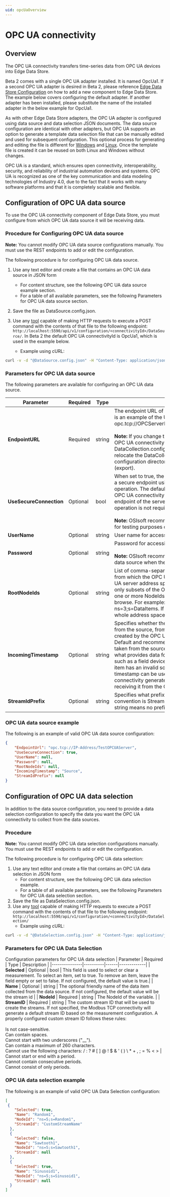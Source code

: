 ```yaml
---
uid: opcUaOverview
---
```


# OPC UA connectivity

## Overview

The OPC UA connectivity transfers time-series data from OPC UA devices into Edge Data Store.

Beta 2 comes with a single OPC UA adapter installed. It is named OpcUa1. If a second OPC UA adapter is desired in Beta 2, please reference [Edge Data Store Configuration](xref:edgeSystemConfiguration) on how to add a new component to Edge Data Store. The example below covers configuring the default adapter. If another adapter has been installed, please substitute the name of the installed adapter in the below example for OpcUa1.

As with other Edge Data Store adapters, the OPC UA adapter is configured using data source and data selection JSON documents. The data source configuration are identical with other adapters, but OPC UA supports an option to generate a template data selection file that can be manually edited and used for subsequent configuration. This optional process for generating and editing the file is different for [Windows](xref:opcUaDataSelectionWindows) and [Linux](xref:opcUaDataSelectionLinux). Once the template file is created it can be reused on both Linux and Windows without changes.

OPC UA is a standard, which ensures open connectivity, interoperability, security, and reliability of industrial automation devices and systems. OPC UA is recognized as one of the key communication and data modeling technologies of Industry 4.0, due to the fact that it works with many software platforms and that it is completely scalable and flexible.

## Configuration of OPC UA data source

To use the OPC UA connectivity component of Edge Data Store, you must configure from which OPC UA data source it will be receiving data.

### Procedure for Configuring OPC UA data source

**Note:** You cannot modify OPC UA data source configurations manually. You must use the REST endpoints to add or edit the configuration.

The following procedure is for configuring OPC UA data source.

1. Use any text editor and create a file that contains an OPC UA data source in JSON form
    - For content structure, see the following OPC UA data source example section.
    - For a table of all available parameters, see the following Parameters for OPC UA data source section.
2. Save the file as DataSource.config.json.
3. Use any [tool](xref:managementTools) capable of making HTTP requests to execute a POST command with the contents of that file to the following endpoint: `http://localhost:5590/api/v1/configuration/<connectivityId>/DataSource/`. In Beta 2 the default OPC UA connectivityId is OpcUa1, which is used in the example below.

    - Example using cURL:

```bash
curl -v -d "@DataSource.config.json" -H "Content-Type: application/json" -X POST "http://localhost:5590/api/v1/configuration/OpcUa1/DataSource"
```

### Parameters for OPC UA data source

The following parameters are available for configuring an OPC UA data source.

| Parameter | Required | Type |	Description |
|-----------|----------|------|-------------|
| **EndpointURL** | Required | string | The endpoint URL of the OPC UA server. The following is an example of the URL format: opc.tcp://OPCServerHost:Port/OpcUa/SimulationServer<br><br>**Note:** If you change the EndpointURL on a configured OPC UA connectivity that has DataCollection.config.csv file exported, you will need to relocate the DataCollection.config.csv file from the configuration directory to trigger a new browse (export).|
| **UseSecureConnection**|Optional | bool | When set to true, the OPC UA connectivity connects to a secure endpoint using OPC UA certificate exchange operation. The default is true. When set to false, the OPC UA connectivity connects to an unsecured endpoint of the server and certificate exchange operation is not required.<br><br>**Note:** OSIsoft recommends setting this option to false for testing purposes only.|
| **UserName** | Optional | string | User name for accessing the OPC UA server. |
| **Password** | Optional | string | Password for accessing the OPC UA server.<br><br>**Note:** OSIsoft recommends using REST to configure the data source when the password must be specified.|
| **RootNodeIds** | Optional | string |List of comma-separated NodeIds of those objects from which the OPC UA connectivity browses the OPC UA server address space. This option allows selecting only subsets of the OPC UA address by explicitly listing one or more NodeIds which are used to start the initial browse. For example: ns=5;s=85/0:Simulation, ns=3;s=DataItems. If not specified, it means that the whole address space will be browsed.|
| **IncomingTimestamp**	| Optional | string | Specifies whether the incoming timestamp is taken from the source, from the OPC UA server, or should be created by the OPC UA connectivity instance. **Source** - Default and recommended setting. The timestamp is taken from the source timestamp field. The source is what provides data for the item to the OPC UA server, such as a field device. **Server** - In case the OPC UA item has an invalid source timestamp field, the Server timestamp can be used. **Connector** - The OPC UA connectivity generates a timestamp for the item upon receiving it from the OPC UA server.|
| **StreamIdPrefix** | Optional | string | Specifies what prefix is used for Stream IDs. Naming convention is StreamIdPrefix.NodeId. **Note:** An empty string means no prefix will be added to the Stream IDs.|


### OPC UA data source example

The following is an example of valid OPC UA data source configuration:

```json
{
    "EndpointUrl": "opc.tcp://IP-Address/TestOPCUAServer",
    "UseSecureConnection": true,
    "UserName": null,
    "Password": null,
    "RootNodeIds": null,
    "IncomingTimestamp": "Source",
    "StreamIdPrefix": null
}
```

## Configuration of OPC UA data selection

In addition to the data source configuration, you need to provide a data selection configuration to specify the data you want the OPC UA connectivity to collect from the data sources.

### Procedure

**Note:** You cannot modify OPC UA data selection configurations manually. You must use the REST endpoints to add or edit the configuration.

The following procedure is for configuring OPC UA data selection:

1. Use any text editor and create a file that contains an OPC UA data selection in JSON form
    - For content structure, see the following OPC UA data selection example.
    - For a table of all available parameters, see the following Parameters for OPC UA data selection section.
2. Save the file as DataSelection.config.json.
3. Use any [tool](xref:managementTools) capable of making HTTP requests to execute a POST command with the contents of that file to the following endpoint: `http://localhost:5590/api/v1/configuration/<connectivityId>/DataSelection/`
    - Example using cURL:


```bash
curl -v -d "@DataSelection.config.json" -H "Content-Type: application/json" -X POST "http://localhost:5590/api/v1/configuration/<connectivityId>/DataSelection"
```

### Parameters for OPC UA Data Selection

Configuration parameters for OPC UA data selection
| Parameter     | Required | Type | Description |
|---------------|----------|------|-------------|
| **Selected** | Optional | bool | This field is used to select or clear a measurement. To select an item, set to true. To remove an item, leave the field empty or set to false.  If not configured, the default value is true.|
| **Name**      | Optional | string | The optional friendly name of the data item collected from the data source. If not configured, the default value will be the stream id |
| **NodeId**    | Required | string | The NodeId of the variable. |
| **StreamID** | Required | string | The custom stream ID that will be used to create the streams. If not specified, the Modbus TCP connectivity will generate a default stream ID based on the measurement configuration. A properly configured custom stream ID follows these rules:<br><br>Is not case-sensitive.<br>Can contain spaces.<br>Cannot start with two underscores ("__").<br>Can contain a maximum of 260 characters.<br>Cannot use the following characters: / : ? # [ ] @ ! $ & ' ( ) \ * + , ; = % < > &#124;<br>Cannot start or end with a period.<br>Cannot contain consecutive periods.<br>Cannot consist of only periods.

### OPC UA data selection example

The following is an example of valid OPC UA Data Selection configuration:

```json
[
 {
    "Selected": true,
    "Name": "Random1",
    "NodeId": "ns=5;s=Random1",
    "StreamId": "CustomStreamName"
  },
  {
    "Selected": false,
    "Name": "Sawtooth1",
    "NodeId": "ns=5;s=Sawtooth1",
    "StreamId": null
  },
  {
    "Selected": true,
    "Name": "Sinusoid1",
    "NodeId": "ns=5;s=Sinusoid1",
    "StreamId": null
  }
]
```
